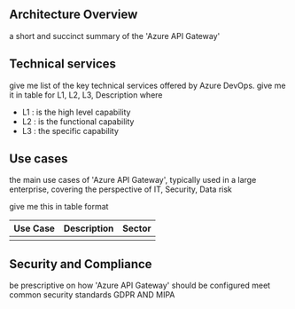 ## Architecture Overview

a short and succinct summary of the 'Azure API Gateway'

## Technical services

give me list of the key technical services offered by Azure DevOps. give me it in table for L1, L2, L3, Description where

- L1 : is the high level capability
- L2 : is the functional capability
- L3 : the specific capability

## Use cases

the main use cases of 'Azure API Gateway', typically used in a large enterprise, covering the perspective of  IT, Security, Data risk

give me this in table format 

| Use Case | Description | Sector |
|----------|-------------|--------|
|          |             |        |

## Security and Compliance

be prescriptive on how 'Azure API Gateway' should be configured meet common security standards  GDPR AND MIPA
